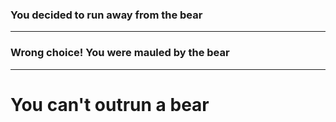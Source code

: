 ### You decided to run away from the bear
---
### **Wrong choice!** You were mauled by the bear
---
# You can't outrun a bear